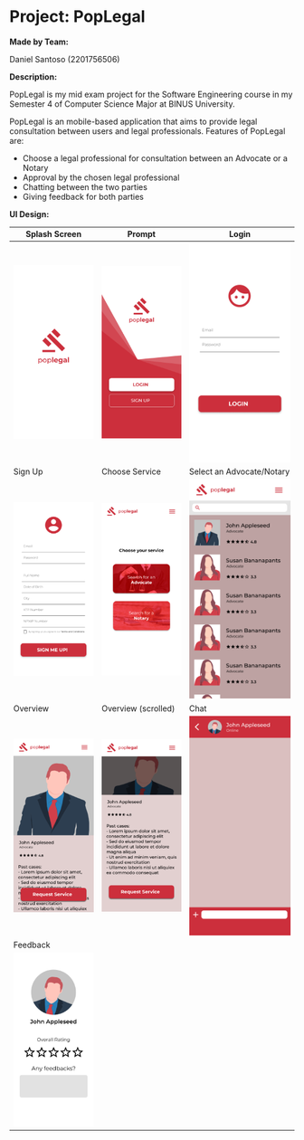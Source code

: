 # Project: PopLegal

**Made by Team:**

Daniel Santoso (2201756506)

**Description:**

PopLegal is my mid exam project for the Software Engineering course in my Semester 4 of Computer Science Major at BINUS University.

PopLegal is an mobile-based application that aims to provide legal consultation between users and legal professionals. Features of PopLegal are:
- Choose a legal professional for consultation between an Advocate or a Notary
- Approval by the chosen legal professional
- Chatting between the two parties
- Giving feedback for both parties

**UI Design:**

| Splash Screen | Prompt | Login |
| ----------- | ----------- | ----------- |
| ![](/ui_prototype/1_splash_screen.png) | ![](/ui_prototype/2_prompt.png) | ![](/ui_prototype/3_login.png) |
| Sign Up | Choose Service | Select an Advocate/Notary |
| ![](/ui_prototype/4_sign_up.png) | ![](/ui_prototype/5_choose_service.png) | ![](/ui_prototype/6_select_advocatenotary.png) |
| Overview | Overview (scrolled) | Chat |
| ![](/ui_prototype/7_overview.png) | ![](/ui_prototype/8_overview(scrolled).png) | ![](/ui_prototype/9_chat.png) |
| Feedback |  |  |
| ![](/ui_prototype/10_feedback.png) |   |  |

